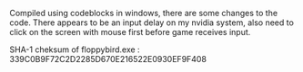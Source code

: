 Compiled using codeblocks in windows, there are some changes to the code. There appears to be an input delay on my nvidia system, also need to click on the screen with mouse first before game receives input.

SHA-1 cheksum of floppybird.exe : 339C0B9F72C2D2285D670E216522E0930EF9F408
